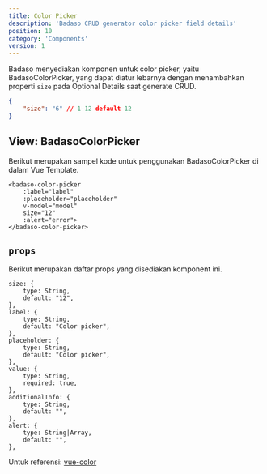 ```yaml
---
title: Color Picker
description: 'Badaso CRUD generator color picker field details'
position: 10
category: 'Components'
version: 1
---
```


Badaso menyediakan komponen untuk color picker, yaitu BadasoColorPicker, yang dapat diatur lebarnya dengan menambahkan properti `size` pada Optional Details saat generate CRUD.

```JSON
{
    "size": "6" // 1-12 default 12
}
```

## View: BadasoColorPicker

Berikut merupakan sampel kode untuk penggunakan BadasoColorPicker di dalam Vue Template.

```vue
<badaso-color-picker
    :label="label"
    :placeholder="placeholder"
    v-model="model"
    size="12"
    :alert="error">
</badaso-color-picker>
```

## `props`

Berikut merupakan daftar props yang disediakan komponent ini.

```
size: {
    type: String,
    default: "12",
},
label: {
    type: String,
    default: "Color picker",
},
placeholder: {
    type: String,
    default: "Color picker",
},
value: {
    type: String,
    required: true,
},
additionalInfo: {
    type: String,
    default: "",
},
alert: {
    type: String|Array,
    default: "",
},
```

<alert>
Untuk referensi: <a href="https://github.com/xiaokaike/vue-color" target="_blank">vue-color</a>
</alert>
